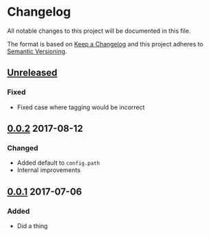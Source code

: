 # Changelog
All notable changes to this project will be documented in this file.

The format is based on [Keep a Changelog](http://keepachangelog.com/)
and this project adheres to [Semantic Versioning](http://semver.org/).

## [Unreleased]
### Fixed 
- Fixed case where tagging would be incorrect

## [0.0.2] 2017-08-12
### Changed
- Added default to `config.path`
- Internal improvements

## [0.0.1] 2017-07-06
### Added
- Did a thing

[Unreleased]: https://github.com/HopefulLlama/llama-rlsr-keep-a-changelog/compare/v0.0.2...HEAD
[0.0.2]: https://github.com/HopefulLlama/llama-rlsr-keep-a-changelog/compare/v0.0.1...v0.0.2
[0.0.1]: https://github.com/HopefulLlama/llama-rlsr-keep-a-changelog/compare/930c4db9fe828a5877c8c30bc45b3afadbb22272...v0.0.1